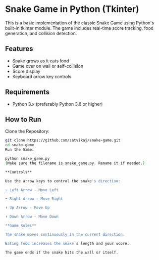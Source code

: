 # Snake Game in Python (Tkinter)

This is a basic implementation of the classic Snake Game using Python's built-in tkinter module. The game includes real-time score tracking, food generation, and collision detection.

## Features

- Snake grows as it eats food
- Game over on wall or self-collision
- Score display
- Keyboard arrow key controls

## Requirements

- Python 3.x (preferably Python 3.6 or higher)

## How to Run

Clone the Repository:
   ```bash
   git clone https://github.com/satvikaj/snake-game.git
   cd snake-game
Run the Game:

python snake_game.py
(Make sure the filename is snake_game.py. Rename it if needed.)

**Controls**

Use the arrow keys to control the snake's direction:

⬅ Left Arrow - Move Left

➡ Right Arrow - Move Right

⬆ Up Arrow - Move Up

⬇ Down Arrow - Move Down

**Game Rules**

The snake moves continuously in the current direction.

Eating food increases the snake's length and your score.

The game ends if the snake hits the wall or itself.
